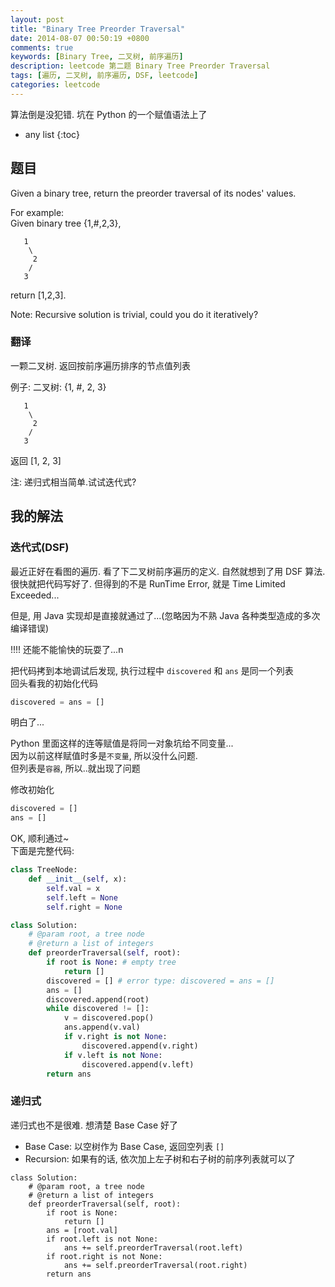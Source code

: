 ```yaml
---
layout: post
title: "Binary Tree Preorder Traversal"
date: 2014-08-07 00:50:19 +0800
comments: true
keywords: [Binary Tree, 二叉树, 前序遍历]
description: leetcode 第二题 Binary Tree Preorder Traversal
tags: [遍历, 二叉树, 前序遍历, DSF, leetcode]
categories: leetcode
---
```


算法倒是没犯错. 坑在 Python 的一个赋值语法上了

<!--more-->
* any list
{:toc}

## 题目

Given a binary tree, return the preorder traversal of its nodes' values.

For example:   
Given binary tree {1,#,2,3},

```
   1
    \
     2
    /
   3
```

return [1,2,3].

Note: Recursive solution is trivial, could you do it iteratively?

### 翻译

一颗二叉树. 返回按前序遍历排序的节点值列表

例子:
二叉树: {1, #, 2, 3}

```
   1
    \
     2
    /
   3
```

返回 [1, 2, 3]

注: 递归式相当简单.试试迭代式?

## 我的解法

### 迭代式(DSF)

最近正好在看图的遍历. 看了下二叉树前序遍历的定义. 自然就想到了用 DSF 算法.    
很快就把代码写好了. 但得到的不是 RunTime Error, 就是 Time Limited Exceeded...

但是, 用 Java 实现却是直接就通过了...(忽略因为不熟 Java 各种类型造成的多次编译错误)

!!!! 还能不能愉快的玩耍了...n

把代码拷到本地调试后发现, 执行过程中 `discovered` 和 `ans` 是同一个列表    
回头看我的初始化代码

```python
discovered = ans = []
```

明白了...

Python 里面这样的连等赋值是将同一对象坑给不同变量...    
因为以前这样赋值时多是`不变量`, 所以没什么问题.    
但列表是`容器`, 所以..就出现了问题

修改初始化

```python
discovered = []
ans = []
```

OK, 顺利通过~    
下面是完整代码:

```python
class TreeNode:
    def __init__(self, x):
        self.val = x
        self.left = None
        self.right = None

class Solution:
    # @param root, a tree node
    # @return a list of integers
    def preorderTraversal(self, root):
        if root is None: # empty tree
            return []
        discovered = [] # error type: discovered = ans = []
        ans = []
        discovered.append(root)
        while discovered != []:
            v = discovered.pop()
            ans.append(v.val)
            if v.right is not None:
                discovered.append(v.right)
            if v.left is not None:
                discovered.append(v.left)
        return ans
```

### 递归式

递归式也不是很难. 想清楚 Base Case 好了

* Base Case: 以空树作为 Base Case, 返回空列表 `[]`    
* Recursion: 如果有的话, 依次加上左子树和右子树的前序列表就可以了

```
class Solution:
    # @param root, a tree node
    # @return a list of integers
    def preorderTraversal(self, root):
        if root is None:
            return []
        ans = [root.val]
        if root.left is not None:
            ans += self.preorderTraversal(root.left)
        if root.right is not None:
            ans += self.preorderTraversal(root.right)
        return ans
```
